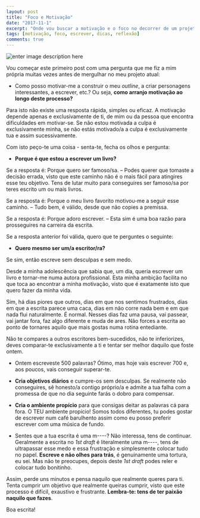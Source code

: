 ```yaml
---
layout: post
title: "Foco e Motivação"
date: "2017-11-1"
excerpt: "Onde vou buscar a motivação e o foco no decorrer de um projeto?"
tags: [motivação, foco, escrever, dicas, reflexão]
comments: true
---
```

![enter image description here](https://i.imgur.com/Lr5B0Fr.jpg)

Vou começar este primeiro post com uma pergunta que me fiz a mim própria muitas vezes antes de mergulhar no meu projeto atual:

 - 	Como posso motivar-me a construir o meu *outline*, a criar personagens interessantes, a escrever, etc.? Ou seja, **como arranjo motivação ao longo deste processo?**
 
Para isto não existe uma resposta rápida, simples ou eficaz. A motivação depende apenas e exclusivamente de ti, de mim ou da pessoa que encontra dificuldades em motivar-se. Se não estou motivada a culpa é exclusivamente minha, se não estás motivado/a a culpa é exclusivamente tua e assim sucessivamente.

Com isto peço-te uma coisa - senta-te, fecha os olhos e pergunta:

 - 	**Porque é que estou a escrever um livro?**

Se a resposta é: Porque quero ser famoso/sa. – Podes querer que tomaste a decisão errada, visto que este caminho não é o mais fácil para atingires esse teu objetivo. Tens de lutar muito para conseguires ser famoso/sa por teres escrito um ou mais livros.

Se a resposta é: Porque o meu livro favorito motivou-me a seguir esse caminho. – Tudo bem, é válido, desde que não copies a premissa. 

Se a resposta é: Porque adoro escrever. – Esta sim é uma boa razão para prosseguires na carreira da escrita.

Se a resposta anterior foi válida, quero que te perguntes o seguinte:

 -  **Quero mesmo ser um/a escritor/ra?**

Se sim, então escreve sem desculpas e sem medo. 

Desde a minha adolescência que sabia que, um dia, queria escrever um livro e tornar-me numa autora profissional. Esta minha ambição facilita no que toca ao encontrar a minha motivação, visto que é exatamente isto que quero fazer da minha vida. 

Sim, há dias piores que outros, dias em que nos sentimos frustrados, dias em que a escrita parece uma caca, dias em não corre nada bem e em que nada flui naturalmente. É normal. Nesses dias faz uma pausa, vai passear, vai jantar fora, faz algo diferente e muda de ares. Não forces a escrita ao ponto de tornares aquilo que mais gostas numa rotina entediante. 

Não te compares a outros escritores bem-sucedidos, não te inferiorizes, deves comparar-te exclusivamente a ti e tentar ser melhor daquilo que foste ontem. 

 -  Ontem escreveste 500 palavras? Ótimo, mas hoje vais escrever 700 e, aos poucos, vais conseguir superar-te.
 
 - 	**Cria objetivos diários** e cumpre-os sem desculpas. Se realmente não conseguires, sê honesto/a contigo próprio/a e admite a tua falha com a promessa de que no dia seguinte farás o dobro para compensar.
 
 - 	**Cria o ambiente propício** para que consigas deitar as palavras cá para fora. O TEU ambiente propício! Somos todos diferentes, tu podes gostar de escrever num café barulhento assim como eu posso preferir escrever com uma música de fundo.
 
 - 	Sentes que a tua escrita é uma m----? Não interessa, tens de continuar. Geralmente a escrita no *1st draft* é literalmente uma m----, tens de ultrapassar esse medo e essa frustração e simplesmente colocar tudo no papel. **Escreve e não olhes para trás**, é genuinamente uma tortura, eu sei. Mas não te preocupes, depois deste *1st draft* podes reler e colocar tudo bonitinho.

Assim, perde uns minutos e pensa naquilo que realmente queres para ti. Tenta cumprir um objetivo que realmente queiras cumprir, visto que este processo é difícil, exaustivo e frustrante. **Lembra-te: tens de ter paixão naquilo que fazes**.

Boa escrita!
